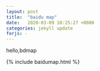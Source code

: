 ```yaml
---
layout: post
title:  "baidu map"
date:   2020-03-09 10:25:27 +0800
categories: jekyll update
forjs: - 
---
```


hello,bdmap


{% include baidumap.html %}